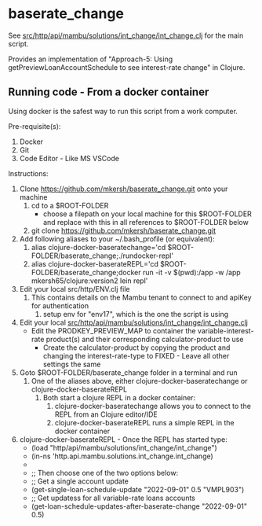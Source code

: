 # baserate_change

See [src/http/api/mambu/solutions/int_change/int_change.clj](https://github.com/mkersh/baserate_change/blob/main/src/http/api/mambu/solutions/int_change/int_change.clj) for the main script.

Provides an implementation of "Approach-5: Using getPreviewLoanAccountSchedule to see interest-rate change" in Clojure.


## Running code - From a docker container

Using docker is the safest way to run this script from a work computer.

Pre-requisite(s):
1. Docker
1. Git
1. Code Editor - Like MS VSCode


Instructions:
1. Clone https://github.com/mkersh/baserate_change.git onto your machine
    1. cd to a $ROOT-FOLDER 
        * choose a filepath on your local machine for this $ROOT-FOLDER and replace with this in all references to $ROOT-FOLDER below
    1. git clone https://github.com/mkersh/baserate_change.git
1. Add following aliases to your ~/.bash_profile (or equivalent):
    1. alias clojure-docker-baseratechange='cd $ROOT-FOLDER/baserate_change;./rundocker-repl'
    1. alias clojure-docker-baserateREPL='cd $ROOT-FOLDER/baserate_change;docker run -it -v $(pwd):/app -w /app mkersh65/clojure:version2 lein repl'
1. Edit your local src/http/ENV.clj file
    1. This contains details on the Mambu tenant to connect to and apiKey for authentication
        1. setup env for "env17", which is the one the script is using
1. Edit your local [src/http/api/mambu/solutions/int_change/int_change.clj](https://github.com/mkersh/baserate_change/blob/main/src/http/api/mambu/solutions/int_change/int_change.clj)
    * Edit the PRODKEY_PREVIEW_MAP to container the variable-interest-rate product(s) and their corresponding calculator-product to use
        * Create the calculator-product by copying the product and changing the interest-rate-type to FIXED - Leave all other settings the same
1. Goto $ROOT-FOLDER/baserate_change folder in a terminal and run
    1. One of the aliases above, either clojure-docker-baseratechange or clojure-docker-baserateREPL
        1. Both start a clojure REPL in a docker container:
            1. clojure-docker-baseratechange allows you to connect to the REPL from an Clojure editor/IDE
            1. clojure-docker-baserateREPL runs a simple REPL in the docker container
1. clojure-docker-baserateREPL - Once the REPL has started type:
    * (load "http/api/mambu/solutions/int_change/int_change")
    * (in-ns 'http.api.mambu.solutions.int_change.int_change)
    * 
    * ;; Then choose one of the two options below:
    * ;; Get a single account update
    * (get-single-loan-schedule-update "2022-09-01" 0.5 "VMPL903")
    * ;; Get updatess for all variable-rate loans accounts
    * (get-loan-schedule-updates-after-baserate-change "2022-09-01" 0.5)




